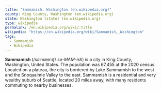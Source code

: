 ```yaml
---
title: "Sammamish, Washington (en.wikipedia.org)"
county: King County, Washington (en.wikipedia.org)
state: Washington (state) (en.wikipedia.org)
type: wikipedia
permalink: /en.wikipedia.org/wiki/:title
wikipedia: "https://en.wikipedia.org/wiki/Sammamish,_Washington"
tags:
  - Sammamish
  - Wikipedia
---
```

**Sammamish** (/səˈmæmɪʃ/ *sə-MAM-ish*) is a city in King County, Washington, United States. The population was 67,455 at the 2020 census. Located on a plateau, the city is bordered by Lake Sammamish to the west and the Snoqualmie Valley to the east. Sammamish is a residential and very wealthy suburb of Seattle, located 20 miles away, with many residents commuting to nearby businesses.